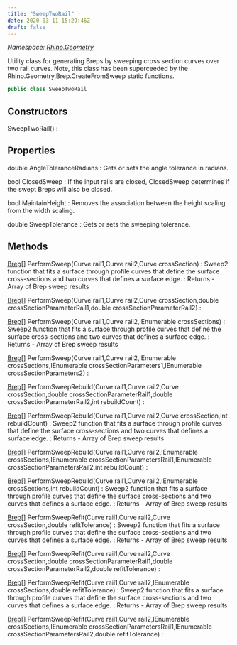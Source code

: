 ```yaml
---
title: "SweepTwoRail"
date: 2020-03-11 15:29:46Z
draft: false
---
```


*Namespace: [Rhino.Geometry](../)*

Utility class for generating Breps by sweeping cross section curves over two rail curves.
   Note, this class has been superceeded by the Rhino.Geometry.Brep.CreateFromSweep static functions.
```cs
public class SweepTwoRail
```
## Constructors

SweepTwoRail()
: 
## Properties

double AngleToleranceRadians
: Gets or sets the angle tolerance in radians.

bool ClosedSweep
: If the input rails are closed, ClosedSweep determines if the swept Breps will also be closed.

bool MaintainHeight
: Removes the association between the height scaling from the width scaling.

double SweepTolerance
: Gets or sets the sweeping tolerance.
## Methods

[Brep](/rhinocommon/rhino/geometry/brep/)[] PerformSweep(Curve rail1,Curve rail2,Curve crossSection)
: Sweep2 function that fits a surface through profile curves that define the surface cross-sections
     and two curves that defines a surface edge.
: Returns - Array of Brep sweep results

[Brep](/rhinocommon/rhino/geometry/brep/)[] PerformSweep(Curve rail1,Curve rail2,Curve crossSection,double crossSectionParameterRail1,double crossSectionParameterRail2)
: 

[Brep](/rhinocommon/rhino/geometry/brep/)[] PerformSweep(Curve rail1,Curve rail2,IEnumerable<Curve> crossSections)
: Sweep2 function that fits a surface through profile curves that define the surface cross-sections
     and two curves that defines a surface edge.
: Returns - Array of Brep sweep results

[Brep](/rhinocommon/rhino/geometry/brep/)[] PerformSweep(Curve rail1,Curve rail2,IEnumerable<Curve> crossSections,IEnumerable<double> crossSectionParameters1,IEnumerable<double> crossSectionParameters2)
: 

[Brep](/rhinocommon/rhino/geometry/brep/)[] PerformSweepRebuild(Curve rail1,Curve rail2,Curve crossSection,double crossSectionParameterRail1,double crossSectionParameterRail2,int rebuildCount)
: 

[Brep](/rhinocommon/rhino/geometry/brep/)[] PerformSweepRebuild(Curve rail1,Curve rail2,Curve crossSection,int rebuildCount)
: Sweep2 function that fits a surface through profile curves that define the surface cross-sections
     and two curves that defines a surface edge.
: Returns - Array of Brep sweep results

[Brep](/rhinocommon/rhino/geometry/brep/)[] PerformSweepRebuild(Curve rail1,Curve rail2,IEnumerable<Curve> crossSections,IEnumerable<double> crossSectionParametersRail1,IEnumerable<double> crossSectionParametersRail2,int rebuildCount)
: 

[Brep](/rhinocommon/rhino/geometry/brep/)[] PerformSweepRebuild(Curve rail1,Curve rail2,IEnumerable<Curve> crossSections,int rebuildCount)
: Sweep2 function that fits a surface through profile curves that define the surface cross-sections
     and two curves that defines a surface edge.
: Returns - Array of Brep sweep results

[Brep](/rhinocommon/rhino/geometry/brep/)[] PerformSweepRefit(Curve rail1,Curve rail2,Curve crossSection,double refitTolerance)
: Sweep2 function that fits a surface through profile curves that define the surface cross-sections
     and two curves that defines a surface edge.
: Returns - Array of Brep sweep results

[Brep](/rhinocommon/rhino/geometry/brep/)[] PerformSweepRefit(Curve rail1,Curve rail2,Curve crossSection,double crossSectionParameterRail1,double crossSectionParameterRail2,double refitTolerance)
: 

[Brep](/rhinocommon/rhino/geometry/brep/)[] PerformSweepRefit(Curve rail1,Curve rail2,IEnumerable<Curve> crossSections,double refitTolerance)
: Sweep2 function that fits a surface through profile curves that define the surface cross-sections
     and two curves that defines a surface edge.
: Returns - Array of Brep sweep results

[Brep](/rhinocommon/rhino/geometry/brep/)[] PerformSweepRefit(Curve rail1,Curve rail2,IEnumerable<Curve> crossSections,IEnumerable<double> crossSectionParametersRail1,IEnumerable<double> crossSectionParametersRail2,double refitTolerance)
: 
